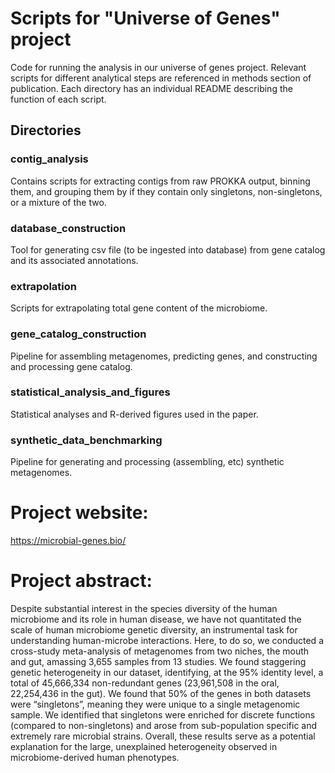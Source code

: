 # Scripts for "Universe of Genes" project

Code for running the analysis in our universe of genes project. Relevant scripts for different analytical steps are referenced in methods section of publication. Each directory has an individual README describing the function of each script.

## Directories

### contig_analysis

Contains scripts for extracting contigs from raw PROKKA output, binning them, and grouping them by if they contain only singletons, non-singletons, or a mixture of the two.

### database_construction

Tool for generating csv file (to be ingested into database) from gene catalog and its associated annotations.

### extrapolation

Scripts for extrapolating total gene content of the microbiome.

### gene_catalog_construction

Pipeline for assembling metagenomes, predicting genes, and constructing and processing gene catalog.

### statistical_analysis_and_figures

Statistical analyses and R-derived figures used in the paper.

### synthetic_data_benchmarking

Pipeline for generating and processing (assembling, etc) synthetic metagenomes.

# Project website:

https://microbial-genes.bio/

# Project abstract: 

Despite substantial interest in the species diversity of the human microbiome and its role in human disease, we have not quantitated the scale of human microbiome genetic diversity, an instrumental task for understanding human-microbe interactions. Here, to do so, we conducted a cross-study meta-analysis of metagenomes from two niches, the mouth and gut, amassing 3,655 samples from 13 studies. We found staggering genetic heterogeneity in our dataset, identifying, at the 95% identity level, a total of 45,666,334 non-redundant genes (23,961,508 in the oral, 22,254,436 in the gut). We found that 50% of the genes in both datasets were “singletons”, meaning they were unique to a single metagenomic sample. We identified that singletons were enriched for discrete functions (compared to non-singletons) and arose from sub-population specific and extremely rare microbial strains. Overall, these results serve as a potential explanation for the large, unexplained heterogeneity observed in microbiome-derived human phenotypes. 



